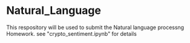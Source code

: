 # Natural_Language

This respository will be used to submit the Natural language processng Homework. see "crypto_sentiment.ipynb" for details 